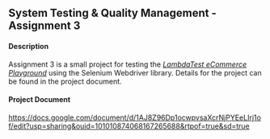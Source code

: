 ## System Testing & Quality Management - Assignment 3

#### Description
Assignment 3 is a small project for testing the [*LambdaTest eCommerce Playground*](https://ecommerce-playground.lambdatest.io/) using the Selenium Webdriver library. Details for the project can be found in the project document.

#### Project Document
https://docs.google.com/document/d/1AJ8Z96Dp1ocwpvsaXcrNjPYEeLIrj1of/edit?usp=sharing&ouid=101010874068167265688&rtpof=true&sd=true